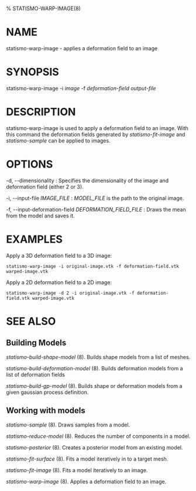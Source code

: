% STATISMO-WARP-IMAGE(8)

# NAME

statismo-warp-image - applies a deformation field to an image


# SYNOPSIS

statismo-warp-image -i *image* -f *deformation-field* *output-file*


# DESCRIPTION

statismo-warp-image is used to apply a deformation field to an image. With this command the deformation fields generated by *statismo-fit-image* and *statismo-sample* can be applied to images.


# OPTIONS

-d, \--dimensionality 
:	Specifies the dimensionality of the image and deformation field (either 2 or 3).

-i, \--input-file *IMAGE_FILE*
:	*MODEL_FILE* is the path to the original image.

-f, \--input-deformation-field *DEFORMATION_FIELD_FILE*
:	Draws the mean from the model and saves it.


# EXAMPLES

Apply a 3D deformation field to a 3D image:

    statismo-warp-image -i original-image.vtk -f deformation-field.vtk warped-image.vtk

Apply a 2D deformation field to a 2D image:

    statismo-warp-image -d 2 -i original-image.vtk -f deformation-field.vtk warped-image.vtk


# SEE ALSO

## Building Models
*statismo-build-shape-model* (8).
Builds shape models from a list of meshes.

*statismo-build-deformation-model* (8).
Builds deformation models from a list of deformation fields

*statismo-build-gp-model* (8).
Builds shape or deformation models from a given gaussian process definition.

## Working with models

*statismo-sample* (8).
Draws samples from a model.

*statismo-reduce-model* (8).
Reduces the number of components in a model.

*statismo-posterior* (8).
Creates a posterior model from an existing model.

*statismo-fit-surface* (8).
Fits a model iteratively in to a target mesh.

*statismo-fit-image* (8).
Fits a model iteratively to an image.

*statismo-warp-image* (8).
Applies a deformation field to an image.

